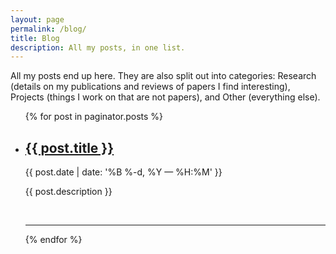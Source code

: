 ```yaml
---
layout: page
permalink: /blog/
title: Blog
description: All my posts, in one list.
---
```


All my posts end up here. They are also split out into categories: Research (details on my publications and reviews of papers I find interesting), Projects (things I work on that are not papers), and Other (everything else).

<ul class="post-list">
    {% for post in paginator.posts %}
      <li>
        <h2><a class="post-title" href="{{ post.url | prepend: site.baseurl }}">{{ post.title }}</a></h2>
        <p class="post-meta">{{ post.date | date: '%B %-d, %Y — %H:%M' }}</p>
        <p>{{ post.description }}</p>
        <br/>
        <hr/>
      </li>
    {% endfor %}
</ul>